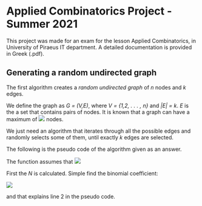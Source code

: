# Applied Combinatorics Project - Summer 2021
This project was made for an exam for the lesson Applied Combinatorics, in University of Piraeus IT department.
A detailed documentation is provided in Greek (.pdf).

## Generating a random undirected graph

The first algorithm creates a *random undirected graph* of *n* nodes and *k* edges.

We define the graph as *G = (V,E)*, where *V = {1,2, . . . , n}* and *|E| = k*. *E* is the a set that contains pairs of nodes. It is known that a graph can have a maximum of <img src="https://render.githubusercontent.com/render/math?math=N = \binom{n}{2}"> nodes.

We just need an algorithm that iterates through all the possible edges and
randomly selects some of them, until exactly *k* edges are selected.

The following is the pseudo code of the algorithm given as an answer.


The function assumes that <img src="https://render.githubusercontent.com/render/math?math=k \le \binom{n}{2}">

First the *N* is calculated. Simple find the binomial coefficient:


<img src="https://render.githubusercontent.com/render/math?math=N = \binom{n}{2} = \frac{n!}{2!(n-2)!} = \frac{(n-1)n}{2}">

and that explains line 2 in the pseudo code.